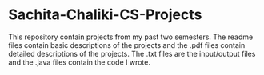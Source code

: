 # Sachita-Chaliki-CS-Projects

This repository contain projects from my past two semesters. The readme files contain basic descriptions of the projects and the .pdf files contain detailed descriptions of the projects. The .txt files are the input/output files and the .java files contain the code I wrote. 
